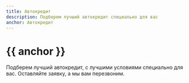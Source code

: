 ```yaml
---
title: Автокредит
description: Подберем лучший автокредит специально для вас
anchor: Автокредит
---
```

# {{ anchor }}

Подберем лучший автокредит, с лучшими условиями специально для вас. 
Оставляйте заявку, а мы вам перезвоним.
